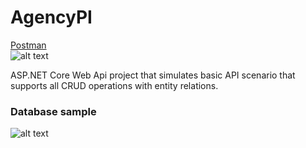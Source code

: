 # AgencyPI

[Postman](https://www.postman.com/gold-robot-418935/workspace/agencypi)                                                                                                        
![alt text](https://i.ibb.co/M16qrw1/postman.png)  

ASP.NET Core Web Api project that simulates basic API scenario that supports all CRUD operations with entity relations.



### Database sample
![alt text](https://i.ibb.co/3hdkTzS/sample.png)
